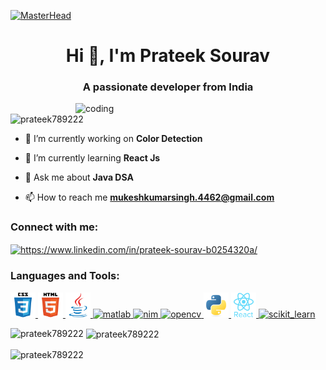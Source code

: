 [![MasterHead](https://i.pinimg.com/originals/cc/c2/ab/ccc2ab0a383bf52bac28cb8546d1afc2.gif)](https://prateek789222.io)
<h1 align="center">Hi 👋, I'm Prateek Sourav</h1>
<h3 align="center">A passionate developer from India</h3>
<img align="right" alt="coding" width="400" src="https://wallup.net/wp-content/uploads/2019/09/897863-hacker-hack-hacking-internet-computer-anarchy-poster.jpg">

<p align="left"> <img src="https://komarev.com/ghpvc/?username=prateek789222&label=Profile%20views&color=0e75b6&style=flat" alt="prateek789222" /> </p>

- 🔭 I’m currently working on **Color Detection**

- 🌱 I’m currently learning **React Js**

- 💬 Ask me about **Java DSA**

- 📫 How to reach me **mukeshkumarsingh.4462@gmail.com**

<h3 align="left">Connect with me:</h3>
<p align="left">
<a href="https://linkedin.com/in/https://www.linkedin.com/in/prateek-sourav-b0254320a/" target="blank"><img align="center" src="https://raw.githubusercontent.com/rahuldkjain/github-profile-readme-generator/master/src/images/icons/Social/linked-in-alt.svg" alt="https://www.linkedin.com/in/prateek-sourav-b0254320a/" height="30" width="40" /></a>
</p>

<h3 align="left">Languages and Tools:</h3>
<p align="left"> <a href="https://www.w3schools.com/css/" target="_blank" rel="noreferrer"> <img src="https://raw.githubusercontent.com/devicons/devicon/master/icons/css3/css3-original-wordmark.svg" alt="css3" width="40" height="40"/> </a> <a href="https://www.w3.org/html/" target="_blank" rel="noreferrer"> <img src="https://raw.githubusercontent.com/devicons/devicon/master/icons/html5/html5-original-wordmark.svg" alt="html5" width="40" height="40"/> </a> <a href="https://www.java.com" target="_blank" rel="noreferrer"> <img src="https://raw.githubusercontent.com/devicons/devicon/master/icons/java/java-original.svg" alt="java" width="40" height="40"/> </a> <a href="https://www.mathworks.com/" target="_blank" rel="noreferrer"> <img src="https://upload.wikimedia.org/wikipedia/commons/2/21/Matlab_Logo.png" alt="matlab" width="40" height="40"/> </a> <a href="https://nim-lang.org/" target="_blank" rel="noreferrer"> <img src="https://www.vectorlogo.zone/logos/nim-lang/nim-lang-icon.svg" alt="nim" width="40" height="40"/> </a> <a href="https://opencv.org/" target="_blank" rel="noreferrer"> <img src="https://www.vectorlogo.zone/logos/opencv/opencv-icon.svg" alt="opencv" width="40" height="40"/> </a> <a href="https://www.python.org" target="_blank" rel="noreferrer"> <img src="https://raw.githubusercontent.com/devicons/devicon/master/icons/python/python-original.svg" alt="python" width="40" height="40"/> </a> <a href="https://reactjs.org/" target="_blank" rel="noreferrer"> <img src="https://raw.githubusercontent.com/devicons/devicon/master/icons/react/react-original-wordmark.svg" alt="react" width="40" height="40"/> </a> <a href="https://scikit-learn.org/" target="_blank" rel="noreferrer"> <img src="https://upload.wikimedia.org/wikipedia/commons/0/05/Scikit_learn_logo_small.svg" alt="scikit_learn" width="40" height="40"/> </a> </p>

<p><img align="left" src="https://github-readme-stats.vercel.app/api/top-langs?username=prateek789222&show_icons=true&locale=en&layout=compact" alt="prateek789222" /></p>

<p>&nbsp;<img align="center" src="https://github-readme-stats.vercel.app/api?username=prateek789222&show_icons=true&locale=en" alt="prateek789222" /></p>

<p><img align="center" src="https://github-readme-streak-stats.herokuapp.com/?user=prateek789222&" alt="prateek789222" /></p>
